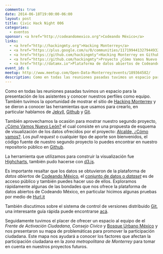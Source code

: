 ```yaml
---
comments: true
date: 2014-06-18T19:00:00-06:00
layout: post
title: Civic Hack Night 006
categories: 
  - eventos
sponsor: <a href="http://codeandomexico.org">Codeando México</a>
links: 
  - <a href="http://hackingmty.org">Hacking Monterrey</a>
  - <a href="https://plus.google.com/u/0/communities/117199441327944932251">Google+</a>
  - <a href="https://github.com/hackingmty">Hacking Monterrey en Github</a>
  - <a href="https://github.com/hackingmty">Proyecto ¿Cómo Vamos Nuevo León? en Github</a>
  - <a href="http://datamx.io">Plataforma de datos abiertos de Codeando México</a>
event_id: 6
meetup: http://www.meetup.com/Open-Data-Monterrey/events/189364582/
description: Como en todas las reuniones pasadas tuvimos un espacio para la presentación de los asistentes y conocer nuestros perfiles como equipo. También tuvimos la oportunidad de mostrar el sitio de Hacking Monterrey y se dieron a conocer las herramientas que usamos para crearlo, en particular hablamos de Jekyll, Github y Git. Presentamos nuevos proyectos y tuvimos como invitados a miembros del Consejo Cívico.
---
```


Como en todas las reuniones pasadas tuvimos un espacio para la presentación de los asistentes y conocer nuestros perfiles como equipo. También tuvimos la oportunidad de mostrar el sitio de [Hacking Monterrey](http://hackingmty.org "Hacking Monterrey") y se dieron a conocer las herramientas que usamos para crearlo, en particular hablamos de [Jekyll](http://jekyllrb.com/), [Github](https://github.com) y [Git](http://git-scm.com/).

<!--break-->

También aprovechamos la ocasión para mostrar nuestro segundo proyecto, [¿Cómo Vamos Nuevo León?](http://hackingmty.org/comovamosnl/) el cual consiste en una propuesta de esquema de visualización de los datos ofrecidos por el proyecto: [Alcalde, ¿Cómo vamos?](http://comovamosnl.org). Los *pull request* o cualquier tipo de aporte son bienvenidos, el código fuente de nuestro segundo proyecto lo puedes encontrar en nuestro repositorio público en [Github](https://github.com/hackingmty/comovamosnl).

La herramienta que utilizamos para construir la visualización fue [Highcharts](http://highcharts.com), también pudo hacerse con [d3.js](http://d3js.org/).

Es importante resaltar que los datos se obtuvieron de la plataforma de *datos abiertos* de [Codeando México](http://codeandomexico.org), el [conjunto de datos o *dataset*](http://datamx.io/dataset/evaluaciones-alcalde-como-vamos/resource/6774c4a2-6c04-4d27-9b7d-3400b7f6725e) es de acceso público y también puedes hacer uso de ellos. Exploramos rápidamente algunas de las bondades que nos ofrece la plataforma de datos abiertos de Codeando México, en particular hicimos algunas pruebas por medio de [Hurl.it](http://www.hurl.it/)

También discutimos sobre el sistema de control de versiones distribuido [Git](http://git-scm.com/), una interesante guía rápida puede encontrarse [acá](http://rogerdudler.github.io/git-guide/index.es.html).
 
Seguidamente tuvimos el placer de ofrecer un espacio al equipo de el *Frente de Activación Ciudadana*, *Consejo Cívico* y [Bosque Urbano México](http://bosqueurbanomexico.org/) y nos presentaron su mapa de problemáticas para promover la participación ciudadana. Este mapa nos ayudará a conocer los factores que afectan la participación ciudadana en la *zona metropolitana de Monterrey* para tomar en cuenta en nuestros proyectos futuros.
